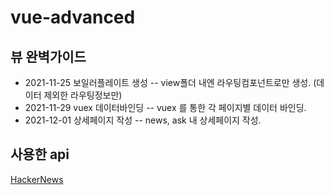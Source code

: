 # vue-advanced

## 뷰 완벽가이드

- 2021-11-25 보일러플레이트 생성
  -- view폴더 내엔 라우팅컴포넌트로만 생성. (데이터 제외한 라우팅정보만)
- 2021-11-29 vuex 데이터바인딩
  -- vuex 를 통한 각 페이지별 데이터 바인딩.
- 2021-12-01 상세페이지 작성
  -- news, ask 내 상세페이지 작성.

## 사용한 api

[HackerNews](https://github.com/tastejs/hacker-news-pwas/blob/master/docs/api.md, '해커뉴스')
